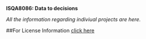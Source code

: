 **ISQA8086: Data to decisions**

_All the information regarding indiviual projects are here._

##For License Information [click here](https://github.com/pallavi0902/ISQA8086/blob/master/LICENSE)
